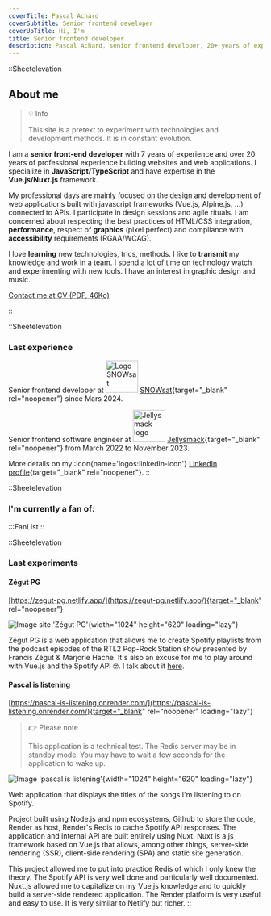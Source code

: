 ```yaml
---
coverTitle: Pascal Achard
coverSubtitle: Senior frontend developer
coverUpTitle: Hi, I'm
title: Senior frontend developer
description: Pascal Achard, senior frontend developer, 20+ years of experience, Vue.js, Nuxt.js, TypeScript, Craftcms, Tailwindcss, Docker, Node.js, Webpack, Prettier, Notion, Netlify, render...
---
```


::Sheetelevation
## About me

> <span class="mr-2">💡</span>  <span class="font-rubik-medium font-medium text-primary">Info</span>
>
> This site is a pretext to experiment with technologies and development methods. It is in constant evolution.

I am a **senior front-end developer** with 7 years of experience and over 20 years of professional experience building websites and web applications. I specialize in **JavaScript/TypeScript** and have expertise in the **Vue.js/Nuxt.js** framework.

My professional days are mainly focused on the design and development of web applications built with javascript frameworks (Vue.js, Alpine.js, ...) connected to APIs. I participate in design sessions and agile rituals. I am concerned about respecting the best practices of HTML/CSS integration, **performance**, respect of **graphics** (pixel perfect) and compliance with **accessibility** requirements (RGAA/WCAG).

I love **learning** new technologies, trics, methods. I like to **transmit** my knowledge and
work in a team. I spend a lot of time on technology watch and experimenting with new
tools. I have an interest in graphic design and music.

<p class="mt-6 flex gap-3 md:gap-5 flex-wrap">
    <a
        class="inline-flex items-center"
        href="https://www.linkedin.com/in/pascal-achard" target="_blank" rel="noopener"
        >
        <Icon class="mr-1 text-primary text-2xl leading-none" name="mdi:linkedin"></Icon>
        <span class="leading-none mt-1">Contact me at</span>
    </a>
    <a
        class="inline-flex items-center"
        href="/pdf/CV-Pascal-Achard-2023.pdf"
        target="_blank"
        rel="noopener"
        >
        <Icon class="mr-1 text-primary text-2xl leading-none" name="mdi:file-document"></Icon>
        <span class="leading-none mt-1">CV <span class="no-underline text-xs">(PDF, 46Ko)</span></span>
    </a>
</p>
::

::Sheetelevation
### Last experience

Senior frontend developer at <img loading="lazy" src="/images/content/logo-snowsat.png" alt="Logo SNOWsat" width="64" height="64" class="inline-block w-[1.3em] !mb-0"> [SNOWsat](https://www.snowsat.com/fr){target="_blank" rel="noopener"} since Mars 2024.

Senior frontend software engineer at <img loading="lazy" src="/images/content/jsk.png" alt="Jellysmack logo" width="64" height="64" class="inline-block w-[1.3em] !mb-0"> [Jellysmack](https://jellysmack.com/fr/){target="_blank" rel="noopener"} from March 2022 to November 2023.

More details on my :Icon{name='logos:linkedin-icon'} [LinkedIn profile](https://www.linkedin.com/in/pascal-achard/){target="_blank" rel="noopener"}.
::

::Sheetelevation
### I'm currently a fan of:
  :::FanList
::

::Sheetelevation
### Last experiments

#### Zégut PG
[https://zegut-pg.netlify.app/](https://zegut-pg.netlify.app/){target="_blank" rel="noopener"}

![Image site 'Zégut PG'](/images/content/zegut-pg.webp){width="1024" height="620" loading="lazy"}

Zégut PG is a web application that allows me to create Spotify playlists from the podcast episodes of the RTL2 Pop-Rock Station show presented by Francis Zégut & Marjorie Hache. It's also an excuse for me to play around with Vue.js and the Spotify API 🤓. I talk about it [here](https://www.linkedin.com/pulse/z%25C3%25A9gut-pg-cr%25C3%25A9ez-des-playlists-spotify-%25C3%25A0-partir-de-l%25C3%25A9mission-achard).

#### Pascal is listening

[https://pascal-is-listening.onrender.com/](https://pascal-is-listening.onrender.com/){target="_blank" rel="noopener" loading="lazy"}

> <span class="mr-2">👉</span>  <span class="font-rubik-medium font-medium text-primary">Please note</span>
>
> This application is a technical test. The Redis server may be in standby mode. You may have to wait a few seconds for the application to wake up.

![Image 'pascal is listening'](/images/content/pascal-is-listening.webp){width="1024" height="620" loading="lazy"}

Web application that displays the titles of the songs I'm listening to on Spotify.

Project built using Node.js and npm ecosystems, Github to store the code, Render as host, Render's Redis to cache Spotify API responses. The application and internal API are built entirely using Nuxt. Nuxt is a js framework based on Vue.js that allows, among other things, server-side rendering (SSR), client-side rendering (SPA) and static site generation.

This project allowed me to put into practice Redis of which I only knew the theory. The Spotify API is very well done and particularly well documented. Nuxt.js allowed me to capitalize on my Vue.js knowledge and to quickly build a server-side rendered application. The Render platform is very useful and easy to use. It is very similar to Netlify but richer.
::
